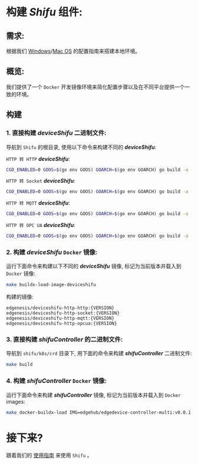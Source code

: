 # 构建 ***Shifu*** 组件:
## 需求:
根据我们 [Windows](develop-on-windows-zh.md)/[Mac OS](develop-on-mac-zh.md) 的配置指南来搭建本地环境。

## 概览:
我们提供了一个 `Docker` 开发镜像环境来简化配置步骤以及在不同平台提供一个一致的环境。

## 构建
### 1. 直接构建 ***deviceShifu*** 二进制文件:
导航到 `Shifu` 的根目录, 使用以下命令来构建不同的 ***deviceShifu***:

`HTTP 转 HTTP` ***deviceShifu***:
```sh
CGO_ENABLED=0 GOOS=$(go env GOOS) GOARCH=$(go env GOARCH) go build -a -o output/deviceshifu-http-http deviceshifu/cmd/main.go
```
`HTTP 转 Socket` ***deviceShifu***:
```sh
CGO_ENABLED=0 GOOS=$(go env GOOS) GOARCH=$(go env GOARCH) go build -a -o output/deviceshifu-http-socket deviceshifu/cmd/cmdSocket/main.go
```
`HTTP 转 MQTT` ***deviceShifu***:
```sh
CGO_ENABLED=0 GOOS=$(go env GOOS) GOARCH=$(go env GOARCH) go build -a -o output/deviceshifu-http-mqtt deviceshifu/cmd/cmdMQTT/main.go
```
`HTTP 转 OPC UA` ***deviceShifu***:
```sh
CGO_ENABLED=0 GOOS=$(go env GOOS) GOARCH=$(go env GOARCH) go build -a -o output/deviceshifu-http-opcua deviceshifu/cmd/cmdOPCUA/main.go
```

### 2. 构建 ***deviceShifu*** `Docker` 镜像:
运行下面命令来构建以下不同的 ***deviceShifu*** 镜像, 标记为当前版本并载入到 `Docker` 镜像:
```sh
make buildx-load-image-deviceshifu
```

构建的镜像:
```
edgenesis/deviceshifu-http-http:{VERSION}
edgenesis/deviceshifu-http-socket:{VERSION}
edgenesis/deviceshifu-http-mqtt:{VERSION}
edgenesis/deviceshifu-http-opcua:{VERSION}
```

### 3. 直接构建 ***shifuController*** 的二进制文件:
导航到 `shifu/k8s/crd` 目录下, 用下面的命令来构建  ***shifuController*** 二进制文件:
```sh
make build
```

### 4. 构建 ***shifuController*** `Docker` 镜像:
运行下面命令来构建 ***shifuController*** 镜像, 标记为当前版本并载入到 `Docker` images:
```sh
make docker-buildx-load IMG=edgehub/edgedevice-controller-multi:v0.0.1
```

# 接下来?
跟着我们的 [使用指南](use-shifu-zh.md) 来使用 `Shifu` 。
